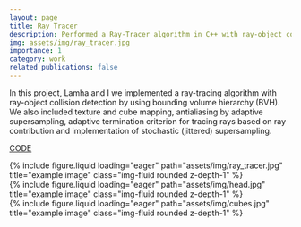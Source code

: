 ```yaml
---
layout: page
title: Ray Tracer
description: Performed a Ray-Tracer algorithm in C++ with ray-object collision detection by using BVH.
img: assets/img/ray_tracer.jpg
importance: 1
category: work
related_publications: false
---
```


In this project, Lamha and I we implemented a ray-tracing algorithm with ray-object collision detection by using bounding volume hierarchy (BVH). We also included texture and cube mapping, antialiasing by adaptive supersampling, adaptive termination criterion for tracing rays based on ray contribution and implementation of stochastic (jittered) supersampling.

[CODE](https://github.com/lamhagoel/GraphicsRayTracing.git)

<div class="row">
    <div class="col-sm mt-3 mt-md-0">
        {% include figure.liquid loading="eager" path="assets/img/ray_tracer.jpg" title="example image" class="img-fluid rounded z-depth-1" %}
    </div>
    <div class="col-sm mt-3 mt-md-0">
        {% include figure.liquid loading="eager" path="assets/img/head.jpg" title="example image" class="img-fluid rounded z-depth-1" %}
    </div>
    <div class="col-sm mt-3 mt-md-0">
        {% include figure.liquid loading="eager" path="assets/img/cubes.jpg" title="example image" class="img-fluid rounded z-depth-1" %}
    </div>
</div>